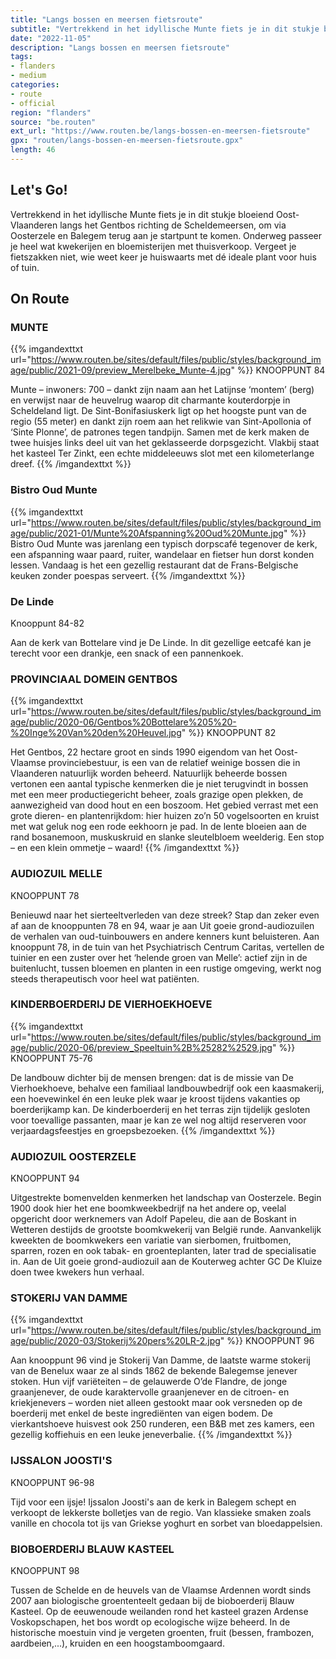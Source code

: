 ```yaml
---
title: "Langs bossen en meersen fietsroute"
subtitle: "Vertrekkend in het idyllische Munte fiets je in dit stukje bloeiend Oost-Vlaanderen langs het Gentbos richting de Scheldemeersen, om via Oosterzele en Balegem terug aan je startpunt te komen"
date: "2022-11-05"
description: "Langs bossen en meersen fietsroute"
tags:
- flanders
- medium
categories:
- route
- official
region: "flanders"
source: "be.routen"
ext_url: "https://www.routen.be/langs-bossen-en-meersen-fietsroute"
gpx: "routen/langs-bossen-en-meersen-fietsroute.gpx"
length: 46
---
```


## Let's Go!

Vertrekkend in het idyllische Munte fiets je in dit stukje bloeiend Oost-Vlaanderen langs het Gentbos richting de Scheldemeersen, om via Oosterzele en Balegem terug aan je startpunt te komen. Onderweg passeer je heel wat kwekerijen en bloemisterijen met thuisverkoop. Vergeet je fietszakken niet, wie weet keer je huiswaarts met dé ideale plant voor huis of tuin.

## On Route

### MUNTE

{{% imgandexttxt url="https://www.routen.be/sites/default/files/public/styles/background_image/public/2021-09/preview_Merelbeke_Munte-4.jpg" %}}
KNOOPPUNT 84

Munte – inwoners: 700 – dankt zijn naam aan het Latijnse ‘montem’ (berg) en verwijst naar de heuvelrug waarop dit charmante kouterdorpje in Scheldeland ligt. De Sint-Bonifasiuskerk ligt op het hoogste punt van de regio (55 meter) en dankt zijn roem aan het relikwie van Sint-Apollonia of ‘Sinte Plonne’, de patrones tegen tandpijn. Samen met de kerk maken de twee huisjes links deel uit van het geklasseerde dorpsgezicht. Vlakbij staat het kasteel Ter Zinkt, een echte middeleeuws slot met een kilometerlange dreef.
{{% /imgandexttxt %}}

### Bistro Oud Munte 

{{% imgandexttxt url="https://www.routen.be/sites/default/files/public/styles/background_image/public/2021-01/Munte%20Afspanning%20Oud%20Munte.jpg" %}}
Bistro Oud Munte was jarenlang een typisch dorpscafé tegenover de kerk, een afspanning waar paard, ruiter, wandelaar en fietser hun dorst konden lessen. Vandaag is het een gezellig restaurant dat de Frans-Belgische keuken zonder poespas serveert.
{{% /imgandexttxt %}}

### De Linde

Knooppunt 84-82

Aan de kerk van Bottelare vind je De Linde. In dit gezellige eetcafé kan je terecht voor een drankje, een snack of een pannenkoek.

### PROVINCIAAL DOMEIN GENTBOS

{{% imgandexttxt url="https://www.routen.be/sites/default/files/public/styles/background_image/public/2020-06/Gentbos%20Bottelare%205%20-%20Inge%20Van%20den%20Heuvel.jpg" %}}
KNOOPPUNT 82

Het Gentbos, 22 hectare groot en sinds 1990 eigendom van het Oost-Vlaamse provinciebestuur, is een van de relatief weinige bossen die in Vlaanderen natuurlijk worden beheerd. Natuurlijk beheerde bossen vertonen een aantal typische kenmerken die je niet terugvindt in bossen met een meer productiegericht beheer, zoals grazige open plekken, de aanwezigheid van dood hout en een boszoom. Het gebied verrast met een grote dieren- en plantenrijkdom: hier huizen zo’n 50 vogelsoorten en kruist met wat geluk nog een rode eekhoorn je pad. In de lente bloeien aan de rand bosanemoon, muskuskruid en slanke sleutelbloem weelderig. Een stop – en een klein ommetje – waard!
{{% /imgandexttxt %}}

### AUDIOZUIL MELLE

KNOOPPUNT 78

Benieuwd naar het sierteeltverleden van deze streek? Stap dan zeker even af aan de knooppunten 78 en 94, waar je aan Uit goeie grond-audiozuilen de verhalen van oud-tuinbouwers en andere kenners kunt beluisteren. Aan knooppunt 78, in de tuin van het Psychiatrisch Centrum Caritas, vertellen de tuinier en een zuster over het ‘helende groen van Melle’: actief zijn in de buitenlucht, tussen bloemen en planten in een rustige omgeving, werkt nog steeds therapeutisch voor heel wat patiënten.

### KINDERBOERDERIJ DE VIERHOEKHOEVE 

{{% imgandexttxt url="https://www.routen.be/sites/default/files/public/styles/background_image/public/2020-06/preview_Speeltuin%2B%25282%2529.jpg" %}}
KNOOPPUNT 75-76

De landbouw dichter bij de mensen brengen: dat is de missie van De Vierhoekhoeve, behalve een familiaal landbouwbedrijf ook een kaasmakerij, een hoevewinkel én een leuke plek waar je kroost tijdens vakanties op boerderijkamp kan. De kinderboerderij en het terras zijn tijdelijk gesloten voor toevallige passanten, maar je kan ze wel nog altijd reserveren voor verjaardagsfeestjes en groepsbezoeken.
{{% /imgandexttxt %}}

### AUDIOZUIL OOSTERZELE

KNOOPPUNT 94

Uitgestrekte bomenvelden kenmerken het landschap van Oosterzele. Begin 1900 dook hier het ene boomkweekbedrijf na het andere op, veelal opgericht door werknemers van Adolf Papeleu, die aan de Boskant in Wetteren destijds de grootste boomkwekerij van België runde. Aanvankelijk kweekten de boomkwekers een variatie van sierbomen, fruitbomen, sparren, rozen en ook tabak- en groenteplanten, later trad de specialisatie in. Aan de Uit goeie grond-audiozuil aan de Kouterweg achter GC De Kluize doen twee kwekers hun verhaal.

### STOKERIJ VAN DAMME 

{{% imgandexttxt url="https://www.routen.be/sites/default/files/public/styles/background_image/public/2020-03/Stokerij%20pers%20LR-2.jpg" %}}
KNOOPPUNT 96

Aan knooppunt 96 vind je Stokerij Van Damme, de laatste warme stokerij van de Benelux waar ze al sinds 1862 de bekende Balegemse jenever stoken. Hun vijf variëteiten – de gelauwerde O’de Flandre, de jonge graanjenever, de oude karaktervolle graanjenever en de citroen- en kriekjenevers – worden niet alleen gestookt maar ook versneden op de boerderij met enkel de beste ingrediënten van eigen bodem. De vierkantshoeve huisvest ook 250 runderen, een B&B met zes kamers, een gezellig koffiehuis en een leuke jeneverbalie.
{{% /imgandexttxt %}}

### IJSSALON JOOSTI'S

KNOOPPUNT 96-98

Tijd voor een ijsje! Ijssalon Joosti's aan de kerk in Balegem schept en verkoopt de lekkerste bolletjes van de regio. Van klassieke smaken zoals vanille en chocola tot ijs van Griekse yoghurt en sorbet van bloedappelsien.

### BIOBOERDERIJ BLAUW KASTEEL 

KNOOPPUNT 98

Tussen de Schelde en de heuvels van de Vlaamse Ardennen wordt sinds 2007 aan biologische groententeelt gedaan bij de bioboerderij Blauw Kasteel. Op de eeuwenoude weilanden rond het kasteel grazen Ardense Voskopschapen, het bos wordt op ecologische wijze beheerd. In de historische moestuin vind je vergeten groenten, fruit (bessen, frambozen, aardbeien,...), kruiden en een hoogstamboomgaard.


